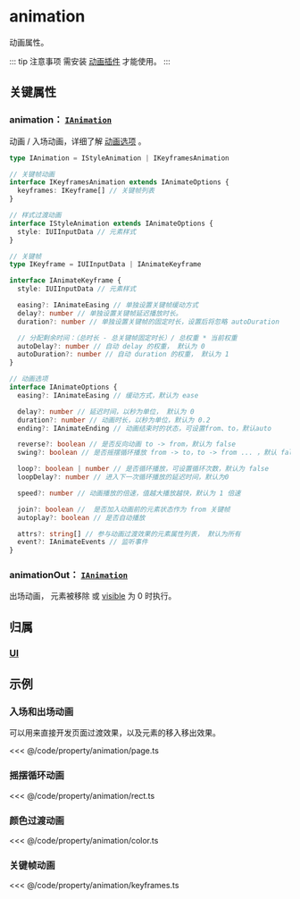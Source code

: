 <script setup>
import Case from '/component/Case.vue'
</script>

# animation

动画属性。

::: tip 注意事项
需安装 [动画插件](/plugin/in/animate/index.md) 才能使用。
:::

<case name="AnimateFrames" editor=false></case>

## 关键属性

### animation： [`IAnimation`](/api/modules.md#ianimation)

动画 / 入场动画，详细了解 [动画选项](/plugin/in/animate/Animate.md#动画选项-只读) 。

```ts
type IAnimation = IStyleAnimation | IKeyframesAnimation

// 关键帧动画
interface IKeyframesAnimation extends IAnimateOptions {
  keyframes: IKeyframe[] // 关键帧列表
}

// 样式过渡动画
interface IStyleAnimation extends IAnimateOptions {
  style: IUIInputData // 元素样式
}

// 关键帧
type IKeyframe = IUIInputData | IAnimateKeyframe

interface IAnimateKeyframe {
  style: IUIInputData // 元素样式

  easing?: IAnimateEasing // 单独设置关键帧缓动方式
  delay?: number // 单独设置关键帧延迟播放时长。
  duration?: number // 单独设置关键帧的固定时长，设置后将忽略 autoDuration

  // 分配剩余时间：（总时长 - 总关键帧固定时长）/ 总权重 * 当前权重
  autoDelay?: number // 自动 delay 的权重， 默认为 0
  autoDuration?: number // 自动 duration 的权重， 默认为 1
}

// 动画选项
interface IAnimateOptions {
  easing?: IAnimateEasing // 缓动方式，默认为 ease

  delay?: number // 延迟时间，以秒为单位， 默认为 0
  duration?: number // 动画时长，以秒为单位，默认为 0.2
  ending?: IAnimateEnding // 动画结束时的状态，可设置from、to，默认auto

  reverse?: boolean // 是否反向动画 to -> from，默认为 false
  swing?: boolean // 是否摇摆循环播放 from -> to，to -> from ... ，默认 false

  loop?: boolean | number // 是否循环播放，可设置循环次数，默认为 false
  loopDelay?: number // 进入下一次循环播放的延迟时间，默认为0

  speed?: number // 动画播放的倍速，值越大播放越快，默认为 1 倍速

  join?: boolean //  是否加入动画前的元素状态作为 from 关键帧
  autoplay?: boolean // 是否自动播放

  attrs?: string[] // 参与动画过渡效果的元素属性列表， 默认为所有
  event?: IAnimateEvents // 监听事件
}
```

### animationOut： [`IAnimation`](/api/modules.md#ianimation)

出场动画， 元素被移除 或 [visible](/reference/property/visible) 为 0 时执行。

## 归属

### [UI](/reference/display/UI.md#交互状态)

## 示例

### 入场和出场动画

可以用来直接开发页面过渡效果，以及元素的移入移出效果。

<case name="AnimatePage" editor=false></case>

<<< @/code/property/animation/page.ts

<case name="Animate" editor=false></case>

### 摇摆循环动画

<<< @/code/property/animation/rect.ts

<case name="AnimateColor" editor=false></case>

### 颜色过渡动画

<<< @/code/property/animation/color.ts

<case name="AnimateFrames" editor=false></case>

### 关键帧动画

<<< @/code/property/animation/keyframes.ts
